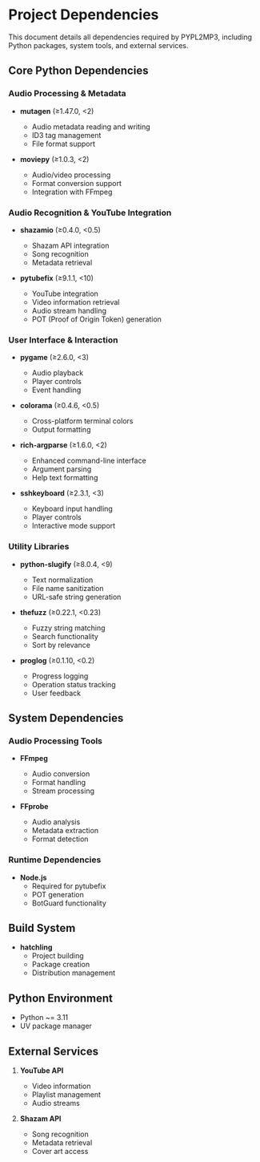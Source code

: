# Project Dependencies

This document details all dependencies required by PYPL2MP3, including Python packages, system tools, and external services.

## Core Python Dependencies

### Audio Processing & Metadata
- **mutagen** (≥1.47.0, <2)
  - Audio metadata reading and writing
  - ID3 tag management
  - File format support

- **moviepy** (≥1.0.3, <2)
  - Audio/video processing
  - Format conversion support
  - Integration with FFmpeg

### Audio Recognition & YouTube Integration
- **shazamio** (≥0.4.0, <0.5)
  - Shazam API integration
  - Song recognition
  - Metadata retrieval

- **pytubefix** (≥9.1.1, <10)
  - YouTube integration
  - Video information retrieval
  - Audio stream handling
  - POT (Proof of Origin Token) generation

### User Interface & Interaction
- **pygame** (≥2.6.0, <3)
  - Audio playback
  - Player controls
  - Event handling

- **colorama** (≥0.4.6, <0.5)
  - Cross-platform terminal colors
  - Output formatting

- **rich-argparse** (≥1.6.0, <2)
  - Enhanced command-line interface
  - Argument parsing
  - Help text formatting

- **sshkeyboard** (≥2.3.1, <3)
  - Keyboard input handling
  - Player controls
  - Interactive mode support

### Utility Libraries
- **python-slugify** (≥8.0.4, <9)
  - Text normalization
  - File name sanitization
  - URL-safe string generation

- **thefuzz** (≥0.22.1, <0.23)
  - Fuzzy string matching
  - Search functionality
  - Sort by relevance

- **proglog** (≥0.1.10, <0.2)
  - Progress logging
  - Operation status tracking
  - User feedback

## System Dependencies

### Audio Processing Tools
- **FFmpeg**
  - Audio conversion
  - Format handling
  - Stream processing
  
- **FFprobe**
  - Audio analysis
  - Metadata extraction
  - Format detection

### Runtime Dependencies
- **Node.js**
  - Required for pytubefix
  - POT generation
  - BotGuard functionality

## Build System
- **hatchling**
  - Project building
  - Package creation
  - Distribution management

## Python Environment
- Python ~= 3.11
- UV package manager

## External Services
1. **YouTube API**
   - Video information
   - Playlist management
   - Audio streams

2. **Shazam API**
   - Song recognition
   - Metadata retrieval
   - Cover art access
